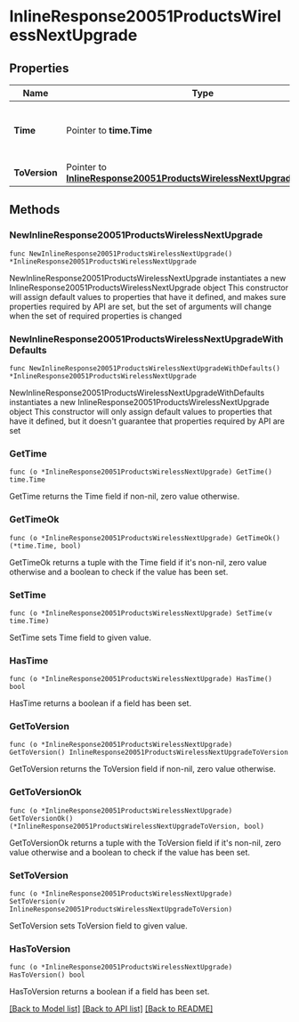 # InlineResponse20051ProductsWirelessNextUpgrade

## Properties

Name | Type | Description | Notes
------------ | ------------- | ------------- | -------------
**Time** | Pointer to **time.Time** | Timestamp of the next scheduled firmware upgrade | [optional] 
**ToVersion** | Pointer to [**InlineResponse20051ProductsWirelessNextUpgradeToVersion**](InlineResponse20051ProductsWirelessNextUpgradeToVersion.md) |  | [optional] 

## Methods

### NewInlineResponse20051ProductsWirelessNextUpgrade

`func NewInlineResponse20051ProductsWirelessNextUpgrade() *InlineResponse20051ProductsWirelessNextUpgrade`

NewInlineResponse20051ProductsWirelessNextUpgrade instantiates a new InlineResponse20051ProductsWirelessNextUpgrade object
This constructor will assign default values to properties that have it defined,
and makes sure properties required by API are set, but the set of arguments
will change when the set of required properties is changed

### NewInlineResponse20051ProductsWirelessNextUpgradeWithDefaults

`func NewInlineResponse20051ProductsWirelessNextUpgradeWithDefaults() *InlineResponse20051ProductsWirelessNextUpgrade`

NewInlineResponse20051ProductsWirelessNextUpgradeWithDefaults instantiates a new InlineResponse20051ProductsWirelessNextUpgrade object
This constructor will only assign default values to properties that have it defined,
but it doesn't guarantee that properties required by API are set

### GetTime

`func (o *InlineResponse20051ProductsWirelessNextUpgrade) GetTime() time.Time`

GetTime returns the Time field if non-nil, zero value otherwise.

### GetTimeOk

`func (o *InlineResponse20051ProductsWirelessNextUpgrade) GetTimeOk() (*time.Time, bool)`

GetTimeOk returns a tuple with the Time field if it's non-nil, zero value otherwise
and a boolean to check if the value has been set.

### SetTime

`func (o *InlineResponse20051ProductsWirelessNextUpgrade) SetTime(v time.Time)`

SetTime sets Time field to given value.

### HasTime

`func (o *InlineResponse20051ProductsWirelessNextUpgrade) HasTime() bool`

HasTime returns a boolean if a field has been set.

### GetToVersion

`func (o *InlineResponse20051ProductsWirelessNextUpgrade) GetToVersion() InlineResponse20051ProductsWirelessNextUpgradeToVersion`

GetToVersion returns the ToVersion field if non-nil, zero value otherwise.

### GetToVersionOk

`func (o *InlineResponse20051ProductsWirelessNextUpgrade) GetToVersionOk() (*InlineResponse20051ProductsWirelessNextUpgradeToVersion, bool)`

GetToVersionOk returns a tuple with the ToVersion field if it's non-nil, zero value otherwise
and a boolean to check if the value has been set.

### SetToVersion

`func (o *InlineResponse20051ProductsWirelessNextUpgrade) SetToVersion(v InlineResponse20051ProductsWirelessNextUpgradeToVersion)`

SetToVersion sets ToVersion field to given value.

### HasToVersion

`func (o *InlineResponse20051ProductsWirelessNextUpgrade) HasToVersion() bool`

HasToVersion returns a boolean if a field has been set.


[[Back to Model list]](../README.md#documentation-for-models) [[Back to API list]](../README.md#documentation-for-api-endpoints) [[Back to README]](../README.md)


